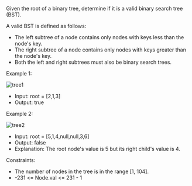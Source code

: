 Given the root of a binary tree, determine if it is a valid binary search tree (BST).

A valid BST is defined as follows:
- The left subtree of a node contains only nodes with keys less than the node's key.
- The right subtree of a node contains only nodes with keys greater than the node's key.
- Both the left and right subtrees must also be binary search trees.

Example 1:

![tree1](https://github.com/user-attachments/assets/ebec95ac-e011-4e43-a488-d092012a9a60)

- Input: root = [2,1,3]
- Output: true

Example 2:

![tree2](https://github.com/user-attachments/assets/16065185-7cb8-45f6-b369-cd4ce9a9ba27)

- Input: root = [5,1,4,null,null,3,6]
- Output: false
- Explanation: The root node's value is 5 but its right child's value is 4.

Constraints:
- The number of nodes in the tree is in the range [1, 104].
- -231 <= Node.val <= 231 - 1
